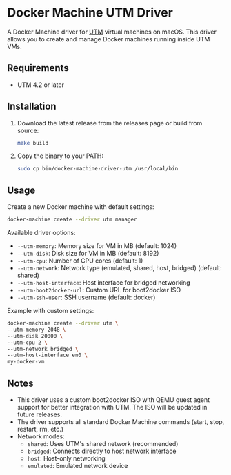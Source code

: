 # Docker Machine UTM Driver

A Docker Machine driver for [UTM](https://mac.getutm.app/) virtual machines on macOS. This driver allows you to create and manage Docker machines running inside UTM VMs.

## Requirements

- UTM 4.2 or later

## Installation

1. Download the latest release from the releases page or build from source:
    ```bash
    make build
    ```

2. Copy the binary to your PATH:
    ```bash
    sudo cp bin/docker-machine-driver-utm /usr/local/bin
    ```


## Usage

Create a new Docker machine with default settings:

```bash
docker-machine create --driver utm manager
```


Available driver options:

- `--utm-memory`: Memory size for VM in MB (default: 1024)
- `--utm-disk`: Disk size for VM in MB (default: 8192)
- `--utm-cpu`: Number of CPU cores (default: 1)
- `--utm-network`: Network type (emulated, shared, host, bridged) (default: shared)
- `--utm-host-interface`: Host interface for bridged networking
- `--utm-boot2docker-url`: Custom URL for boot2docker ISO
- `--utm-ssh-user`: SSH username (default: docker)

Example with custom settings:
```bash
docker-machine create --driver utm \
--utm-memory 2048 \
--utm-disk 20000 \
--utm-cpu 2 \
--utm-network bridged \
--utm-host-interface en0 \
my-docker-vm
```


## Notes

- This driver uses a custom boot2docker ISO with QEMU guest agent support for better integration with UTM. The ISO will be updated in future releases.
- The driver supports all standard Docker Machine commands (start, stop, restart, rm, etc.)
- Network modes:
  - `shared`: Uses UTM's shared network (recommended)
  - `bridged`: Connects directly to host network interface
  - `host`: Host-only networking
  - `emulated`: Emulated network device

